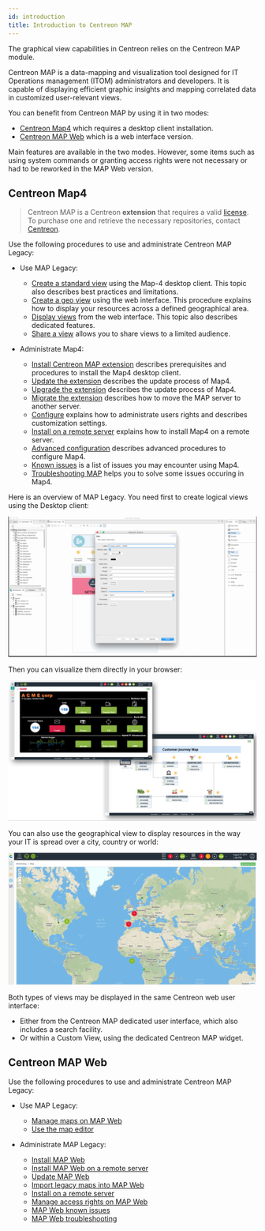 ```yaml
---
id: introduction
title: Introduction to Centreon MAP
---
```


The graphical view capabilities in Centreon relies on the Centreon MAP
module.

Centreon MAP is a data-mapping and visualization tool designed for IT
Operations management (ITOM) administrators and developers. It is
capable of displaying efficient graphic insights and mapping correlated
data in customized user-relevant views.

You can benefit from Centreon MAP by using it in two modes:
- [Centreon Map4](#centreon-map4) which requires a desktop client installation.
- [Centreon MAP Web](#centreon-map-web) which is a web interface version.

Main features are available in the two modes. However, some items such as using system commands or granting access rights were not necessary or had to be reworked in the MAP Web version.

## Centreon Map4

> Centreon MAP is a Centreon **extension** that requires a valid [license](../administration/licenses.md).
> To purchase one and retrieve the necessary repositories, contact
> [Centreon](mailto:sales@centreon.com).

Use the following procedures to use and administrate Centreon MAP Legacy:
- Use MAP Legacy:
  - [Create a standard view](create-standard-view.md) using the Map-4 desktop client. This topic also describes best practices and limitations.
  - [Create a geo view](create-geo-views.md) using the web interface. This procedure explains how to display your resources across a defined geographical area.
  - [Display views](display-view.md) from the web interface. This topic also describes dedicated features.
  - [Share a view](share-view.md) allows you to share views to a limited audience.

- Administrate Map4:
  - [Install Centreon MAP extension](install.md) describes prerequisites and procedures to install the Map4 desktop client.
  - [Update the extension](update.md) describes the update process of Map4.
  - [Upgrade the extension](upgrade.md) describes the update process of Map4.
  - [Migrate the extension](migrate.md) describes how to move the MAP server to another server.
  - [Configure](configuration.md) explains how to administrate users rights and describes customization settings.
  - [Install on a remote server](remote-server.md) explains how to install Map4 on a remote server.
  - [Advanced configuration](advanced-configuration.md) describes advanced procedures to configure Map4.
  - [Known issues](known-issues.md) is a list of issues you may encounter using Map4.
  - [Troubleshooting MAP](troubleshooter.md) helps you to solve some issues occuring in Map4.

Here is an overview of MAP Legacy. You need first to create logical views using the Desktop client:

![image](../assets/graph-views/desktop.gif)

Then you can visualize them directly in your browser:

![image](../assets/graph-views/first_page_web.png)

You can also use the geographical view to display resources in the way your IT is spread
over a city, country or world:

![image](../assets/graph-views/display_geo_view.gif)

Both types of views may be displayed in the same Centreon web user interface:

- Either from the Centreon MAP dedicated user interface, which also includes a
  search facility.
- Or within a Custom View, using the dedicated Centreon MAP widget.

## Centreon MAP Web

Use the following procedures to use and administrate Centreon MAP Legacy:
- Use MAP Legacy:
  - [Manage maps on MAP Web](map-web-manage.md)
  - [Use the map editor](map-web-editor.md)

- Administrate MAP Legacy:
  - [Install MAP Web](map-web-install.md)
  - [Install MAP Web on a remote server](map-web-install-remote.md)
  - [Update MAP Web](map-web-update.md)
  - [Import legacy maps into MAP Web](import-into-map-web.md)
  - [Install on a remote server](remote-server.md)
  - [Manage access rights on MAP Web](map-web-manage.md)
  - [MAP Web known issues](map-web-known-issues.md)
  - [MAP Web troubleshooting](map-web-troubleshooting.md)
